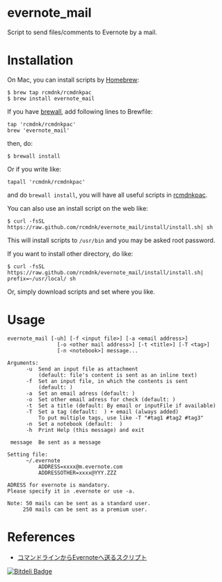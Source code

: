 evernote_mail
=============

Script to send files/comments to Evernote by a mail.

# Installation

On Mac, you can install scripts by [Homebrew](https://github.com/mxcl/homebrew):

    $ brew tap rcmdnk/rcmdnkpac
    $ brew install evernote_mail

If you have [brewall](https://github.com/rcmdnk/homebrew-brewall), add following lines to Brewfile:

    tap 'rcmdnk/rcmdnkpac'
    brew 'evernote_mail'

then, do:

    $ brewall install

Or if you write like:

    tapall 'rcmdnk/rcmdnkpac'

and do `brewall install`, you will have all useful scripts in
[rcmdnkpac](https://github.com/rcmdnk/homebrew-rcmdnkpac).

You can also use an install script on the web like:

    $ curl -fsSL https://raw.github.com/rcmdnk/evernote_mail/install/install.sh| sh

This will install scripts to `/usr/bin`
and you may be asked root password.

If you want to install other directory, do like:

    $ curl -fsSL https://raw.github.com/rcmdnk/evernote_mail/install/install.sh|  prefix=~/usr/local/ sh

Or, simply download scripts and set where you like.

# Usage

    evernote_mail [-uh] [-f <input file>] [-a <email address>]
                    [-o <other mail address>] [-t <title>] [-T <tag>]
                    [-n <notebook>] message...
    
    Arguments:
          -u  Send an input file as attachment
              (default: file's content is sent as an inline text)
          -f  Set an input file, in which the contents is sent
              (default: )
          -a  Set an email adress (default: )
          -o  Set other email adress for check (default: )
          -t  Set a title (default: By email or inputFile if available)
          -T  Set a tag (default:  ) + email (always added)
              To put multiple tags, use like -T "#tag1 #tag2 #tag3"
          -n  Set a notebook (default:  )
          -h  Print Help (this message) and exit
    
     message  Be sent as a message
    
    Setting file:
          ~/.evernote
              ADDRESS=xxxx@m.evernote.com
              ADDRESSOTHER=xxxx@YYY.ZZZ
    
    ADRESS for evernote is mandatory.
    Please specify it in .evernote or use -a.
    
    Note: 50 mails can be sent as a standard user.
         250 mails can be sent as a premium user.

# References

* [コマンドラインからEvernoteへ送るスクリプト](http://rcmdnk.github.io/blog/2013/05/23/computer-evernote/)

[![Bitdeli Badge](https://d2weczhvl823v0.cloudfront.net/rcmdnk/evernote_mail/trend.png)](https://bitdeli.com/free "Bitdeli Badge")
